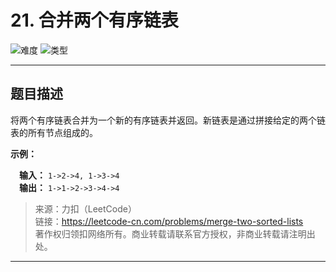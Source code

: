 # 21. 合并两个有序链表

![难度](https://img.shields.io/badge/难度-简单-5cb85c.svg?logo=leetcode&style=flat)  ![类型](https://img.shields.io/badge/类型-链表-violet.svg?style=flat)

---

## 题目描述

将两个有序链表合并为一个新的有序链表并返回。新链表是通过拼接给定的两个链表的所有节点组成的。 

**示例：**

&emsp;**输入：** `1->2->4, 1->3->4`  
&emsp;**输出：** `1->1->2->3->4->4`

> 来源：力扣（LeetCode）  
> 链接：https://leetcode-cn.com/problems/merge-two-sorted-lists  
> 著作权归领扣网络所有。商业转载请联系官方授权，非商业转载请注明出处。  

---
